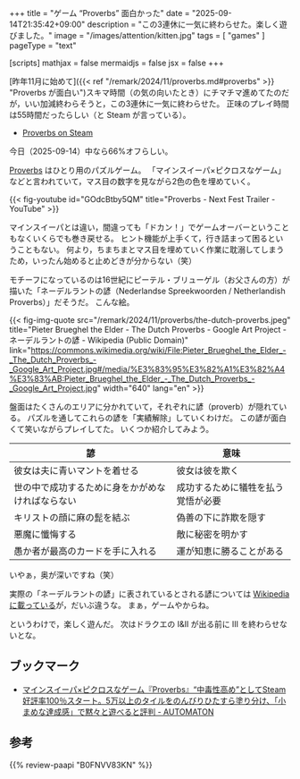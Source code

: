 +++
title = "ゲーム “Proverbs” 面白かった"
date =  "2025-09-14T21:35:42+09:00"
description = "この3連休に一気に終わらせた。楽しく遊びました。"
image = "/images/attention/kitten.jpg"
tags = [ "games" ]
pageType = "text"

[scripts]
  mathjax = false
  mermaidjs = false
  jsx = false
+++

[昨年11月に始めて]({{< ref "/remark/2024/11/proverbs.md#proverbs" >}} "Proverbs が面白い")スキマ時間（の気の向いたとき）にチマチマ進めてたのだが，いい加減終わらそうと，この3連休に一気に終わらせた。
正味のプレイ時間は55時間だったらしい（と Steam が言っている）。

- [Proverbs on Steam](https://store.steampowered.com/app/3083300/Proverbs/)

今日（2025-09-14）中なら66%オフらしい。

[Proverbs] はひとり用のパズルゲーム。
「マインスイーパ×ピクロスなゲーム」などと言われていて，マス目の数字を見ながら2色の色を埋めていく。

{{< fig-youtube id="GOdcBtby5QM" title="Proverbs - Next Fest Trailer - YouTube" >}}

マインスイーパとは違い，間違っても「ドカン！」でゲームオーバーということもなくいくらでも巻き戻せる。
ヒント機能が上手くて，行き詰まって困るということもない。
何より，ちまちまとマス目を埋めていく作業に耽溺してしまうため，いったん始めると止めどきが分からない（笑）

モチーフになっているのは16世紀にピーテル・ブリューゲル（お父さんの方）が描いた「ネーデルラントの諺（Nederlandse Spreekwoorden / Netherlandish Proverbs）」だそうだ。
こんな絵。

{{< fig-img-quote src="/remark/2024/11/proverbs/the-dutch-proverbs.jpeg" title="Pieter Brueghel the Elder - The Dutch Proverbs - Google Art Project - ネーデルラントの諺 - Wikipedia (Public Domain)" link="https://commons.wikimedia.org/wiki/File:Pieter_Brueghel_the_Elder_-_The_Dutch_Proverbs_-_Google_Art_Project.jpg#/media/%E3%83%95%E3%82%A1%E3%82%A4%E3%83%AB:Pieter_Brueghel_the_Elder_-_The_Dutch_Proverbs_-_Google_Art_Project.jpg" width="640" lang="en" >}}

盤面はたくさんのエリアに分かれていて，それぞれに諺（proverb）が隠れている。
パズルを通してこれらの諺を「実績解除」していくわけだ。
この諺が面白くて笑いながらプレイしてた。
いくつか紹介してみよう。

| 諺 | 意味 |
| --- | --- |
| 彼女は夫に青いマントを着せる | 彼女は彼を欺く |
| 世の中で成功するために身をかがめなければならない | 成功するために犠牲を払う覚悟が必要 |
| キリストの顔に麻の髭を結ぶ | 偽善の下に詐欺を隠す |
| 悪魔に懺悔する | 敵に秘密を明かす |
| 愚か者が最高のカードを手に入れる | 運が知恵に勝ることがある |

いやぁ，奥が深いですね（笑）

実際の「ネーデルラントの諺」に表されているとされる諺については [Wikipedia に載っている](https://ja.wikipedia.org/wiki/%E3%83%8D%E3%83%BC%E3%83%87%E3%83%AB%E3%83%A9%E3%83%B3%E3%83%88%E3%81%AE%E8%AB%BA "ネーデルラントの諺 - Wikipedia")が，だいぶ違うな。
まぁ，ゲームやからね。

というわけで，楽しく遊んだ。
次はドラクエの I&II が出る前に III を終わらせないとな。

## ブックマーク

- [マインスイーパ×ピクロスなゲーム『Proverbs』“中毒性高め”としてSteam好評率100％スタート。5万以上のタイルをのんびりひたすら塗り分け、「小まめな達成感」で黙々と遊べると評判 - AUTOMATON](https://automaton-media.com/articles/newsjp/proverbs-20241114-318058/)

[Proverbs]: https://store.steampowered.com/app/3083300/Proverbs/ "Proverbs on Steam"

## 参考

{{% review-paapi "B0FNVV83KN" %}} <!-- アワータイムイエロー Hour Time Yellow ReGLOSS -->
